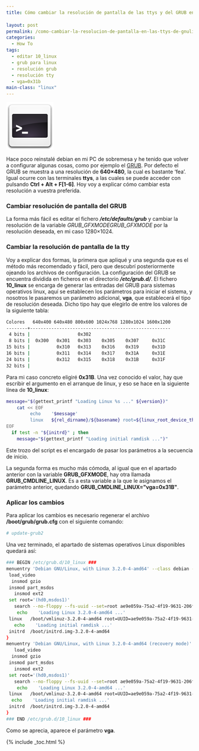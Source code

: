 ```yaml
---
title: Cómo cambiar la resolución de pantalla de las ttys y del GRUB en Linux

layout: post
permalink: /como-cambiar-la-resolucion-de-pantalla-en-las-ttys-de-gnulinux/
categories:
  - How To
tags:
  - editar 10_linux
  - grub para linux
  - resolución grub
  - resolución tty
  - vga=0x31b
main-class: "linux"
---
```

<img src="/assets/img/2012/08/sh1.png" alt="Cómo cambiar la resolución de pantalla de las ttys y del GRUB en Linux"   />

Hace poco reinstalé debian en mi PC de sobremesa y he tenido que volver a configurar algunas cosas, como por ejemplo el <a target="_blank" href="https://elbauldelprogramador.com/grub-customizer-20-personaliza-tu-grub2/" title="Grub Customizer 2.0, personaliza tu GRUB2">GRUB</a>. Por defecto el GRUB se muestra a una resolución de **640&#215;480**, la cual es bastante ‘fea’. Igual ocurre con las terminales **ttys**, a las cuales se puede acceder con pulsando **Ctrl + Alt + F[1-6]**. Hoy voy a explicar cómo cambiar esta resolución a vuestra preferida.  

<!--ad-->

### Cambiar resolución de pantalla del GRUB

La forma más fácil es editar el fichero ***/etc/defaults/grub*** y cambiar la resolución de la variable *GRUB\_GFXMODEGRUB\_GFXMODE* por la resolución deseada, en mi caso 1280&#215;1024.

### Cambiar la resolución de pantalla de la tty

Voy a explicar dos formas, la primera que apliqué y una segunda que es el método más recomendado y fácil, pero que descubrí posteriormente ojeando los archivos de configuración. La configuración del GRUB se encuentra dividida en ficheros en el directorio ***/etc/grub.d/***. El fichero **10_linux** se encarga de generar las entradas del GRUB para sistemas operativos linux, aquí se establecen los parámetros para iniciar el sistema, y nosotros le pasaremos un parámetro adicional, **vga**, que establecerá el tipo de resolución deseada. Dicho tipo hay que elegirlo de entre los valores de la siguiente tabla:

```bash
Colores   640x400 640x480 800x600 1024x768 1280x1024 1600x1200
--------+-----------------------------------------------------
 4 bits |                  0x302
 8 bits |  0x300   0x301   0x303    0x305    0x307     0x31C
15 bits |          0x310   0x313    0x316    0x319     0x31D
16 bits |          0x311   0x314    0x317    0x31A     0x31E
24 bits |          0x312   0x315    0x318    0x31B     0x31F
32 bits |

```

Para mi caso concreto eligiré **0x31B**. Una vez conocido el valor, hay que escribir el argumento en el arranque de linux, y eso se hace en la siguiente línea de **10_linux**:

```bash
message="$(gettext_printf "Loading Linux %s ..." ${version})"
    cat << EOF
         echo    '$message'
         linux   ${rel_dirname}/${basename} root=${linux_root_device_thisversion} ro ${args} vga=0x31B
EOF
  if test -n "${initrd}" ; then
    message="$(gettext_printf "Loading initial ramdisk ...")"


```

Este trozo del script es el encargado de pasar los parámetros a la secuencia de inicio.

La segunda forma es mucho más cómoda, al igual que en el apartado anterior con la variable **GRUB_GFXMODE**, hay otra llamada **GRUB\_CMDLINE\_LINUX**. Es a esta variable a la que le asignamos el parámetro anterior, quedando **GRUB\_CMDLINE\_LINUX="vga=0x31B"**.

### Aplicar los cambios

Para aplicar los cambios es necesario regenerar el archivo **/boot/grub/grub.cfg** con el siguiente comando:

```bash
# update-grub2

```

Una vez terminado, el apartado de sistemas operativos Linux disponibles quedará así:

```bash
### BEGIN /etc/grub.d/10_linux ###
menuentry 'Debian GNU/Linux, with Linux 3.2.0-4-amd64' --class debian --class gnu-linux --class gnu --class os {
 load_video
  insmod gzio
 insmod part_msdos
   insmod ext2
 set root='(hd0,msdos1)'
   search --no-floppy --fs-uuid --set=root ae9e059a-75a2-4f19-9631-206fc1fd65fa
    echo    'Loading Linux 3.2.0-4-amd64 ...'
 linux   /boot/vmlinuz-3.2.0-4-amd64 root=UUID=ae9e059a-75a2-4f19-9631-206fc1fd65fa ro vga=0x31B quiet
   echo    'Loading initial ramdisk ...'
 initrd  /boot/initrd.img-3.2.0-4-amd64
}
menuentry 'Debian GNU/Linux, with Linux 3.2.0-4-amd64 (recovery mode)' --class debian --class gnu-linux --class gnu --class os {
   load_video
  insmod gzio
 insmod part_msdos
   insmod ext2
 set root='(hd0,msdos1)'
   search --no-floppy --fs-uuid --set=root ae9e059a-75a2-4f19-9631-206fc1fd65fa
    echo    'Loading Linux 3.2.0-4-amd64 ...'
 linux   /boot/vmlinuz-3.2.0-4-amd64 root=UUID=ae9e059a-75a2-4f19-9631-206fc1fd65fa ro single vga=0x31B
  echo    'Loading initial ramdisk ...'
 initrd  /boot/initrd.img-3.2.0-4-amd64
}
### END /etc/grub.d/10_linux ###

```

Como se aprecia, aparece el parámetro **vga**.



{% include _toc.html %}

